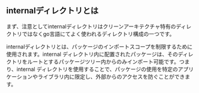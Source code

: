 ## internalディレクトリとは

まず、注意としてinternalディレクトリはクリーンアーキテクチャ特有のディレクトリではなくgo言語にてよく使われるディレクトリ構成の一つです。

internalディレクトリとは、パッケージのインポートスコープを制限するために使用されます。internal ディレクトリ内に配置されたパッケージは、そのディレクトリをルートとするパッケージツリー内からのみインポート可能です。つまり、internal ディレクトリを使用することで、パッケージの使用を特定のアプリケーションやライブラリ内に限定し、外部からのアクセスを防ぐことができます。
